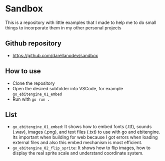 # Sandbox

This is a repository with little examples that I made to help me to do small things to incorporate them in my other personal projects

## Github repository

- <https://github.com/darellanodev/sandbox>

## How to use

- Clone the repository
- Open the desired subfolder into VSCode, for example `go_ebitengine_01_embed`
- Run with `go run .`

## List

- `go_ebitengine_01_embed`: It shows how to embed fonts (.ttf), sounds (.wav), images (.png), and text files (.txt) to use with go and ebitengine. Its important when building for web because I got errors when loading external files and also this embed mechanism is most efficient.
- `go_ebitengine_02_flip_sprite`: It shows how to flip images, how to display the real sprite scale and understand coordinate system.
